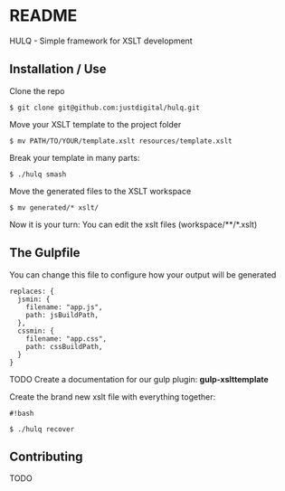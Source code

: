 # README #

HULQ - Simple framework for XSLT development

## Installation / Use ##

Clone the repo

```
$ git clone git@github.com:justdigital/hulq.git
```

Move your XSLT template to the project folder

```
$ mv PATH/TO/YOUR/template.xslt resources/template.xslt
```
Break your template in many parts:

```
$ ./hulq smash
```
Move the generated files to the XSLT workspace

```
$ mv generated/* xslt/
```

Now it is your turn: You can edit the xslt files (workspace/**/*.xslt)

## The Gulpfile ##

You can change this file to configure how your output will be generated

```
replaces: {
  jsmin: {
    filename: "app.js",
    path: jsBuildPath,
  },  
  cssmin: {
    filename: "app.css",
    path: cssBuildPath,
  }
} 
```

TODO Create a documentation for our gulp plugin:  **gulp-xslttemplate**

Create the brand new xslt file with everything together:
```
#!bash

$ ./hulq recover
```


## Contributing ##

TODO
